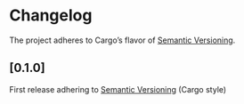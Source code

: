 [Semantic Versioning]: https://semver.org/spec/v2.0.0.html

# Changelog
The project adheres to Cargo’s flavor of [Semantic Versioning].

## [0.1.0]
First release adhering to [Semantic Versioning] (Cargo style)
